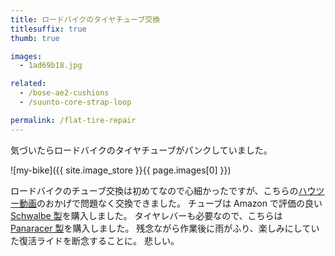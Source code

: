 ```yaml
---
title: ロードバイクのタイヤチューブ交換
titlesuffix: true
thumb: true

images:
  - 1ad69b18.jpg

related:
  - /bose-ae2-cushions
  - /suunto-core-strap-loop

permalink: /flat-tire-repair
---
```


気づいたらロードバイクのタイヤチューブがパンクしていました。

![my-bike]({{ site.image_store }}{{ page.images[0] }})

ロードバイクのチューブ交換は初めてなので心細かったですが、こちらの[ハウツー動画](https://www.youtube.com/watch?v=b0K9LpQJtk4)のおかげで問題なく交換できました。
チューブは Amazon で評価の良い [Schwalbe 製](http://www.amazon.co.jp/exec/obidos/ASIN/B000AQQVF2/amzntm-22/)を購入しました。
タイヤレバーも必要なので、こちらは [Panaracer 製](http://www.amazon.co.jp/exec/obidos/ASIN/B00C9P9MPS/amzntm-22/)を購入しました。
残念ながら作業後に雨がふり、楽しみにしていた復活ライドを断念することに。
悲しい。
